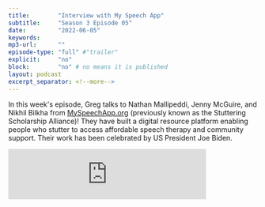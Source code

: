 ```yaml
---
title:        "Interview with My Speech App"
subtitle:     "Season 3 Episode 05"
date:         "2022-06-05"
keywords:
mp3-url:      ""
episode-type: "full" #"trailer"
explicit:     "no"
block:        "no" # no means it is published
layout: podcast
excerpt_separator: <!--more-->
---
```



In this week's episode, Greg talks to Nathan Mallipeddi, Jenny McGuire, and Nikhil Bilkha from [MySpeechApp.org](http://www.myspeechapp.org) (previously known as the Stuttering Scholarship Alliance)! They have built a digital resource platform enabling people who stutter to access affordable speech therapy and community support. Their work has been celebrated by US President Joe Biden.

<iframe src="https://anchor.fm/somestutterluh/embed/episodes/My-Speech-App-formerly-Stuttering-Scholarship-Alliance-e1jhacc" height="102px" width="400px" frameborder="0" scrolling="no"></iframe>
